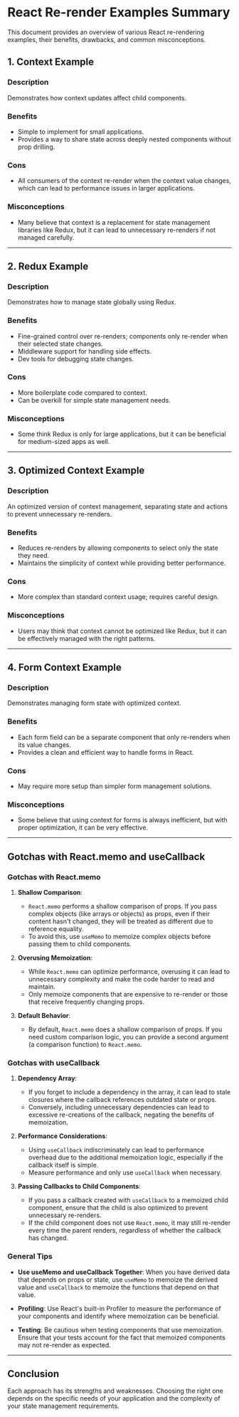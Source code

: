 # React Re-render Examples Summary

This document provides an overview of various React re-rendering examples, their benefits, drawbacks, and common misconceptions.

## 1. Context Example
### Description
Demonstrates how context updates affect child components.

### Benefits
- Simple to implement for small applications.
- Provides a way to share state across deeply nested components without prop drilling.

### Cons
- All consumers of the context re-render when the context value changes, which can lead to performance issues in larger applications.

### Misconceptions
- Many believe that context is a replacement for state management libraries like Redux, but it can lead to unnecessary re-renders if not managed carefully.

---

## 2. Redux Example
### Description
Demonstrates how to manage state globally using Redux.

### Benefits
- Fine-grained control over re-renders; components only re-render when their selected state changes.
- Middleware support for handling side effects.
- Dev tools for debugging state changes.

### Cons
- More boilerplate code compared to context.
- Can be overkill for simple state management needs.

### Misconceptions
- Some think Redux is only for large applications, but it can be beneficial for medium-sized apps as well.

---

## 3. Optimized Context Example
### Description
An optimized version of context management, separating state and actions to prevent unnecessary re-renders.

### Benefits
- Reduces re-renders by allowing components to select only the state they need.
- Maintains the simplicity of context while providing better performance.

### Cons
- More complex than standard context usage; requires careful design.

### Misconceptions
- Users may think that context cannot be optimized like Redux, but it can be effectively managed with the right patterns.

---

## 4. Form Context Example
### Description
Demonstrates managing form state with optimized context.

### Benefits
- Each form field can be a separate component that only re-renders when its value changes.
- Provides a clean and efficient way to handle forms in React.

### Cons
- May require more setup than simpler form management solutions.

### Misconceptions
- Some believe that using context for forms is always inefficient, but with proper optimization, it can be very effective.

---

## Gotchas with React.memo and useCallback

### Gotchas with React.memo

1. **Shallow Comparison**:
   - `React.memo` performs a shallow comparison of props. If you pass complex objects (like arrays or objects) as props, even if their content hasn't changed, they will be treated as different due to reference equality.
   - To avoid this, use `useMemo` to memoize complex objects before passing them to child components.

2. **Overusing Memoization**:
   - While `React.memo` can optimize performance, overusing it can lead to unnecessary complexity and make the code harder to read and maintain.
   - Only memoize components that are expensive to re-render or those that receive frequently changing props.

3. **Default Behavior**:
   - By default, `React.memo` does a shallow comparison of props. If you need custom comparison logic, you can provide a second argument (a comparison function) to `React.memo`.

### Gotchas with useCallback

1. **Dependency Array**:
   - If you forget to include a dependency in the array, it can lead to stale closures where the callback references outdated state or props.
   - Conversely, including unnecessary dependencies can lead to excessive re-creations of the callback, negating the benefits of memoization.

2. **Performance Considerations**:
   - Using `useCallback` indiscriminately can lead to performance overhead due to the additional memoization logic, especially if the callback itself is simple.
   - Measure performance and only use `useCallback` when necessary.

3. **Passing Callbacks to Child Components**:
   - If you pass a callback created with `useCallback` to a memoized child component, ensure that the child is also optimized to prevent unnecessary re-renders.
   - If the child component does not use `React.memo`, it may still re-render every time the parent renders, regardless of whether the callback has changed.

### General Tips

- **Use useMemo and useCallback Together**: When you have derived data that depends on props or state, use `useMemo` to memoize the derived value and `useCallback` to memoize the functions that depend on that value.
  
- **Profiling**: Use React's built-in Profiler to measure the performance of your components and identify where memoization can be beneficial.

- **Testing**: Be cautious when testing components that use memoization. Ensure that your tests account for the fact that memoized components may not re-render as expected.

---

## Conclusion
Each approach has its strengths and weaknesses. Choosing the right one depends on the specific needs of your application and the complexity of your state management requirements.
